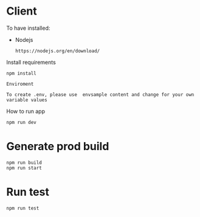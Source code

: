 # Client

To have installed:

- Nodejs

  ```
  https://nodejs.org/en/download/
  ```

Install requirements

```
npm install
```

```
Enviroment

To create .env, please use  envsample content and change for your own variable values
```

How to run app

```
npm run dev
```

# Generate prod build

```
npm run build
npm run start
```

# Run test

```
npm run test
```